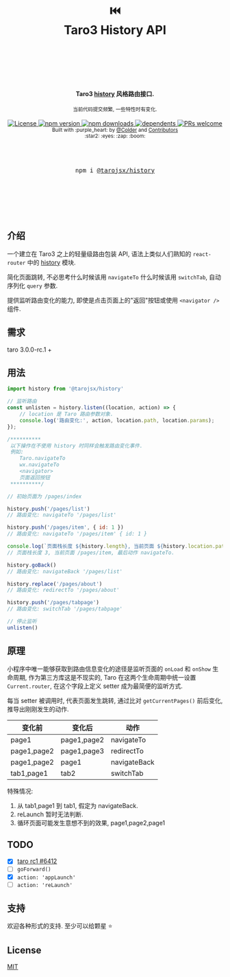 <div align="center">
    <h1>
        <br/>
        <br/>
        ⏮️
        <br />
        Taro3 History API
        <br />
        <br />
        <br />
        <br />
    </h1>
    <strong>Taro3 <a href="https://github.com/ReactTraining/history">history</a> 风格路由接口.</strong>
    <br />
    <br />
    <sub>
    当前代码提交频繁, 一些特性时有变化.
    </sub>
    <br />
    <br />
    <a href="https://github.com/tarojsx/history/blob/master/LICENSE">
        <img src="https://badgen.net/github/license/tarojsx/history" alt="License" />
    </a>
    <a href="https://www.npmjs.com/package/@tarojsx/history">
        <img src="https://badgen.net/npm/v/@tarojsx/history" alt="npm version" />
    </a>
    <a href="https://www.npmjs.com/org/tarojsx">
        <img src="https://badgen.net/npm/dt/@tarojsx/history" alt="npm downloads" />
    </a>
    <a href="https://github.com/tarojsx/history/blob/master/package.json">
        <img src="https://badgen.net/github/dependents-pkg/tarojsx/history" alt="dependents" />
    </a>
    <a href="http://makeapullrequest.com">
        <img src="https://badgen.net/badge/PRs/welcome/green" alt="PRs welcome" />
    </a>
    <br />
    <sup>
        Built with :purple_heart: by
        <a href="https://github.com/cncolder">@Colder</a> and
        <a href="https://github.com/tarojsx/ui/graphs/contributors">
            Contributors
        </a>
        <br />
        :star2: :eyes: :zap: :boom:
    </sup>
    <br />
    <br />
    <br />
    <br />
    <pre>npm i <a href="https://www.npmjs.com/@tarojsx/history">@tarojsx/history</a></pre>
    <br />
    <br />
    <br />
    <br />
    <br />
</div>

## 介绍

一个建立在 Taro3 之上的轻量级路由包装 API, 语法上类似人们熟知的 `react-router` 中的 [history](https://github.com/ReactTraining/history) 模块.

简化页面跳转, 不必思考什么时候该用 `navigateTo` 什么时候该用 `switchTab`, 自动序列化 `query` 参数.

提供监听路由变化的能力, 即使是点击页面上的"返回"按钮或使用 `<navigator />` 组件.

## 需求

taro 3.0.0-rc.1 +

## 用法

```js
import history from '@tarojsx/history'

// 监听路由
const unlisten = history.listen((location, action) => {
    // location 是 Taro 路由参数对象.
    console.log('路由变化:', action, location.path, location.params);
});

/**********
 以下操作在不使用 history 时同样会触发路由变化事件.
 例如:
    Taro.navigateTo
    wx.navigateTo
    <navigator>
    页面返回按钮
 **********/

// 初始页面为 /pages/index

history.push('/pages/list')
// 路由变化: navigateTo '/pages/list'

history.push('/pages/item', { id: 1 })
// 路由变化: navigateTo '/pages/item' { id: 1 }

console.log(`页面栈长度 ${history.length}, 当前页面 ${history.location.path}, 最后动作 ${history.action}.`)
// 页面栈长度 3, 当前页面 /pages/item, 最后动作 navigateTo.

history.goBack()
// 路由变化: navigateBack '/pages/list'

history.replace('/pages/about')
// 路由变化: redirectTo '/pages/about'

history.push('/pages/tabpage')
// 路由变化: switchTab '/pages/tabpage'

// 停止监听
unlisten()
```

## 原理

小程序中唯一能够获取到路由信息变化的途径是监听页面的 `onLoad` 和 `onShow` 生命周期, 作为第三方库这是不现实的, Taro 在这两个生命周期中统一设置 `Current.router`, 在这个字段上定义 setter 成为最简便的监听方式.

每当 setter 被调用时, 代表页面发生跳转, 通过比对 `getCurrentPages()` 前后变化, 推导出刚刚发生的动作.

| 变化前      | 变化后      | 动作         |
| ----------- | ----------- | ------------ |
| page1       | page1,page2 | navigateTo   |
| page1,page2 | page1,page3 | redirectTo   |
| page1,page2 | page1       | navigateBack |
| tab1,page1  | tab2        | switchTab    |

特殊情况:
1. 从 tab1,page1 到 tab1, 假定为 navigateBack.
2. reLaunch 暂时无法判断.
3. 循环页面可能发生意想不到的效果, page1,page2,page1

## TODO

- [x] [taro rc1 #6412](https://github.com/NervJS/taro/pull/6412)
- [ ] `goForward()`
- [x] `action: 'appLaunch'`
- [ ] `action: 'reLaunch'`

## 支持

欢迎各种形式的支持. 至少可以给颗星 :star:

## License

[MIT](LICENSE)
